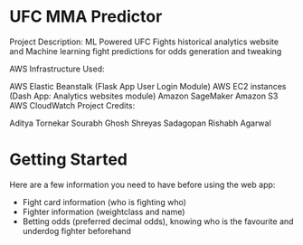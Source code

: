 # UFC MMA Predictor

Project Description: ML Powered UFC Fights historical analytics website and Machine learning fight predictions for odds generation and tweaking

AWS Infrastructure Used:

AWS Elastic Beanstalk (Flask App User Login Module)
AWS EC2 instances (Dash App: Analytics websites module)
Amazon SageMaker
Amazon S3
AWS CloudWatch
Project Credits:

Aditya Tornekar
Sourabh Ghosh
Shreyas Sadagopan
Rishabh Agarwal

# Getting Started

Here are a few information you need to have before using the web app:

* Fight card information (who is fighting who)
* Fighter information (weightclass and name)
* Betting odds (preferred decimal odds), knowing who is the favourite and underdog fighter beforehand



